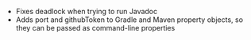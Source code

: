---
---

- Fixes deadlock when trying to run Javadoc
- Adds port and githubToken to Gradle and Maven property objects, so they can be passed as command-line properties 